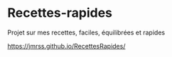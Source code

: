 ﻿# Recettes-rapides

Projet sur mes recettes, faciles, équilibrées et rapides

https://jmrss.github.io/RecettesRapides/
